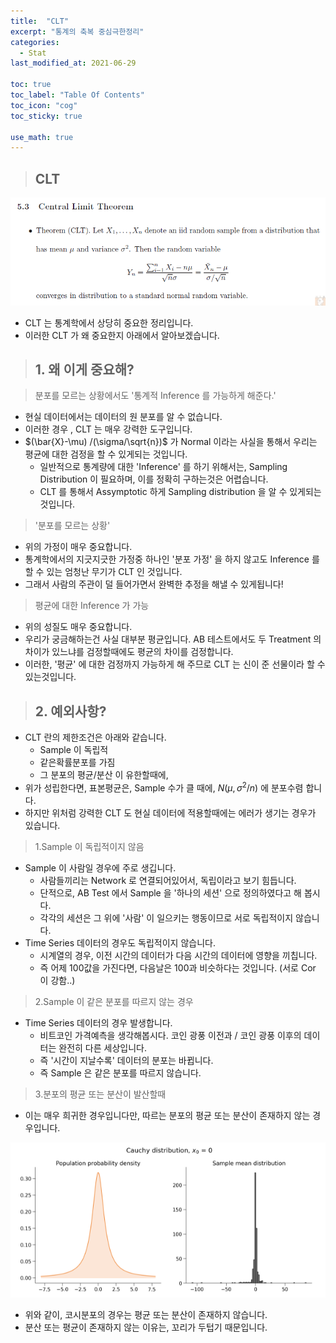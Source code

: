 ```yaml
---
title:  "CLT"
excerpt: "통계의 축복 중심극한정리"
categories:
  - Stat
last_modified_at: 2021-06-29

toc: true
toc_label: "Table Of Contents"
toc_icon: "cog"
toc_sticky: true

use_math: true
---
```


> ## CLT

![png](/assets/images/Stat/7_1.png)

- CLT 는 통계학에서 상당히 중요한 정리입니다. 
- 이러한 CLT 가 왜 중요한지 아래에서 알아보겠습니다.

> ## 1. 왜 이게 중요해?

> 분포를 모르는 상황에서도 '통계적 Inference 를 가능하게 해준다.'

- 현실 데이터에서는 데이터의 원 분포를 알 수 없습니다. 
- 이러한 경우 , CLT 는 매우 강력한 도구입니다. 
- $(\bar{X}-\mu) /(\sigma/\sqrt{n})$ 가 Normal 이라는 사실을 통해서 우리는 평균에 대한 검정을 할 수 있게되는 것입니다. 
  - 일반적으로 통계량에 대한 'Inference' 를 하기 위해서는, Sampling Distribution 이 필요하며, 이를 정확히 구하는것은 어렵습니다.
  - CLT 를 통해서 Assymptotic 하게 Sampling distribution 을 알 수 있게되는 것입니다. 

> '분포를 모르는 상황'

- 위의 가정이 매우 중요합니다. 
- 통계학에서의 지긋지긋한 가정중 하나인 '분포 가정' 을 하지 않고도 Inference 를 할 수 있는 엄청난 무기가 CLT 인 것입니다. 
- 그래서 사람의 주관이 덜 들어가면서 완벽한 추정을 해낼 수 있게됩니다! 

> 평균에 대한 Inference 가 가능

- 위의 성질도 매우 중요합니다. 
- 우리가 궁금해하는건 사실 대부분 평균입니다. AB 테스트에서도 두 Treatment 의 차이가 있느냐를 검정할때에도 평균의 차이를 검정합니다. 
- 이러한, '평균' 에 대한 검정까지 가능하게 해 주므로 CLT 는 신이 준 선물이라 할 수 있는것입니다. 

> ## 2. 예외사항?

- CLT 란의 제한조건은 아래와 같습니다. 
  - Sample 이 독립적 
  - 같은확률분포를 가짐
  - 그 분포의 평균/분산 이 유한할때에,
- 위가 성립한다면, 표본평균은, Sample 수가 클 때에, $N(\mu,\sigma^2/n)$  에 분포수렴 합니다. 
- 하지만 위처럼 강력한 CLT 도 현실 데이터에 적용할때에는 에러가 생기는 경우가 있습니다. 

> 1.Sample 이 독립적이지 않음

- Sample 이 사람일 경우에 주로 생깁니다.
  - 사람들끼리는 Network 로 연결되어있어서, 독립이라고 보기 힘듭니다. 
  - 단적으로, AB Test 에서 Sample 을 '하나의 세션' 으로 정의하였다고 해 봅시다. 
  - 각각의 세션은 그 위에 '사람' 이 일으키는 행동이므로 서로 독립적이지 않습니다. 
- Time Series 데이터의 경우도 독립적이지 않습니다.
  - 시계열의 경우, 이전 시간의 데이터가 다음 시간의 데이터에 영향을 끼칩니다.
  - 즉 어제 100값을 가진다면, 다음날은 100과 비슷하다는 것입니다. (서로 Cor 이 강함..)

> 2.Sample 이 같은 분포를 따르지 않는 경우

- Time Series 데이터의 경우 발생합니다.
  - 비트코인 가격예측을 생각해봅시다. 코인 광풍 이전과 / 코인 광풍 이후의 데이터는 완전히 다른 세상입니다. 
  - 즉 '시간이 지날수록' 데이터의 분포는 바뀝니다.
  - 즉 Sample 은 같은 분포를 따르지 않습니다. 

> 3.분포의 평균 또는 분산이 발산할때

- 이는 매우 희귀한 경우입니다만, 따르는 분포의 평균 또는 분산이 존재하지 않는 경우입니다.

![png](/assets/images/Stat/7_2.png)

- 위와 같이, 코시분포의 경우는 평균 또는 분산이 존재하지 않습니다. 
- 분산 또는 평균이 존재하지 않는 이유는, 꼬리가 두텁기 때문입니다. 

